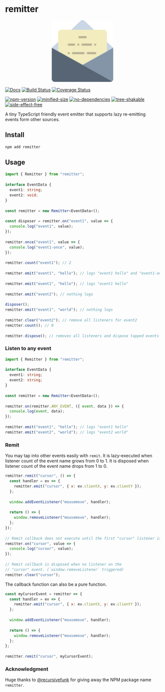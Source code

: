 # remitter

<p align="center">
  <img width="200" src="https://raw.githubusercontent.com/crimx/remitter/main/assets/remitter.svg">
</p>

[![Docs](https://img.shields.io/badge/Docs-read-%23fdf9f5)](https://crimx.github.io/remitter)
[![Build Status](https://github.com/crimx/remitter/actions/workflows/build.yml/badge.svg)](https://github.com/crimx/remitter/actions/workflows/build.yml)
[![Coverage Status](https://img.shields.io/codeclimate/coverage/crimx/remitter)](https://codeclimate.com/github/crimx/remitter)

[![npm-version](https://img.shields.io/npm/v/remitter.svg)](https://www.npmjs.com/package/remitter)
[![minified-size](https://img.shields.io/bundlephobia/minzip/remitter)](https://bundlephobia.com/package/remitter)
[![no-dependencies](https://img.shields.io/badge/dependencies-none-success)](https://bundlejs.com/?q=remitter)
[![tree-shakable](https://img.shields.io/badge/tree-shakable-success)](https://bundlejs.com/?q=remitter)
[![side-effect-free](https://img.shields.io/badge/side--effect-free-success)](https://bundlejs.com/?q=remitter)

A tiny TypeScript friendly event emitter that supports lazy re-emitting events form other sources.

## Install

```bash
npm add remitter
```

## Usage

```ts
import { Remitter } from "remitter";

interface EventData {
  event1: string;
  event2: void;
}

const remitter = new Remitter<EventData>();

const disposer = remitter.on("event1", value => {
  console.log("event1", value);
});

remitter.once("event1", value => {
  console.log("event1-once", value);
});

remitter.count("event1"); // 2

remitter.emit("event1", "hello"); // logs "event1 hello" and "event1-once hello"

remitter.emit("event1", "hello"); // logs "event1 hello"

remitter.emit("event2"); // nothing logs

disposer();
remitter.emit("event1", "world"); // nothing logs

remitter.clear("event2"); // remove all listeners for event2
remitter.count(); // 0

remitter.dispose(); // removes all listeners and dispose tapped events
```

### Listen to any event

```ts
import { Remitter } from "remitter";

interface EventData {
  event1: string;
  event2: string;
}

const remitter = new Remitter<EventData>();

remitter.on(remitter.ANY_EVENT, ({ event, data }) => {
  console.log(event, data);
});

remitter.emit("event1", "hello"); // logs "event1 hello"
remitter.emit("event2", "world"); // logs "event2 world"
```

### Remit

You may tap into other events easily with `remit`. It is lazy-executed when listener count of the event name grows from 0 to 1. It is disposed when listener count of the event name drops from 1 to 0.

```js
remitter.remit("cursor", () => {
  const handler = ev => {
    remitter.emit("cursor", { x: ev.clientX, y: ev.clientY });
  };

  window.addEventListener("mousemove", handler);

  return () => {
    window.removeListener("mousemove", handler);
  };
});

// Remit callback does not execute until the first "cursor" listener is added
remitter.on("cursor", value => {
  console.log("cursor", value);
});

// Remit callback is disposed when no listener on the
// "cursor" event. (`window.removeListener` triggered)
remitter.clear("cursor");
```

The callback function can also be a pure function.

```js
const myCursorEvent = remitter => {
  const handler = ev => {
    remitter.emit("cursor", { x: ev.clientX, y: ev.clientY });
  };

  window.addEventListener("mousemove", handler);

  return () => {
    window.removeListener("mousemove", handler);
  };
};

remitter.remit("cursor", myCursorEvent);
```

### Acknowledgment

Huge thanks to [@recursivefunk](https://github.com/recursivefunk) for giving away the NPM package name `remitter`.
